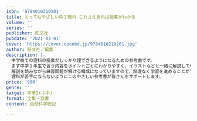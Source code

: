 ```yaml
---
isbn: '9784010219201'
title: とってもやさしい中３理科 これさえあれば授業がわかる
volume: ''
series: ''
publisher: 旺文社
pubdate: '2021-03-01'
cover: 'https://cover.openbd.jp/9784010219201.jpg'
author: 旺文社／編集
description: |-
  中学校での理科の授業がしっかり理できるようになるための参考書です。
  まず中学１年生で習う内容をポイントごとにわかりやすく、イラストなどと一緒に解説しています。
  解説を読みながら練習問題が解ける構成になっていますので、無理なく学習を進めることができます。
  理科が苦手にならないようにこのやさしい参考書が皆さんをサポートします。
price: '980'
genre: ''
target: 学参I(小中)
format: 全集・双書
content: 自然科学総記

---
```

